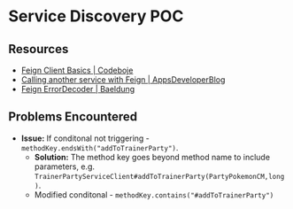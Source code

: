 # Service Discovery POC

## Resources
- [Feign Client Basics | Codeboje](https://codeboje.de/getting-started-feignclient/)
- [Calling another service with Feign | AppsDeveloperBlog](https://www.appsdeveloperblog.com/feign-client-to-call-another-microservice/)
- [Feign ErrorDecoder | Baeldung](https://www.baeldung.com/feign-retrieve-original-message)


## Problems Encountered
- **Issue:** If conditonal not triggering - `methodKey.endsWith("addToTrainerParty")`.
    - **Solution:** The method key goes beyond method name to include parameters, e.g. `TrainerPartyServiceClient#addToTrainerParty(PartyPokemonCM,long)`.
    - Modified conditonal - `methodKey.contains("#addToTrainerParty")`